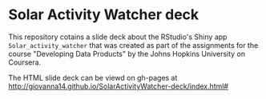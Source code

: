 # Solar Activity Watcher deck

This repository cotains a slide deck about the
RStudio's Shiny app `Solar_activity_watcher`
that was created as part of the assignments for
the course "Developing Data Products" by the
Johns Hopkins University on Coursera.

The HTML slide deck can be viewd on gh-pages at  
http://giovanna14.github.io/SolarActivityWatcher-deck/index.html#

